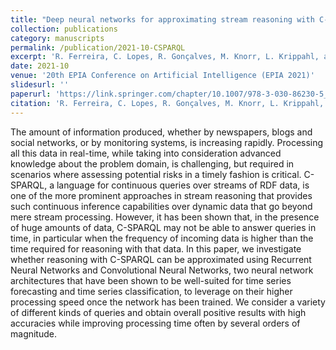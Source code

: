 ```yaml
---
title: "Deep neural networks for approximating stream reasoning with C-SPARQL"
collection: publications
category: manuscripts
permalink: /publication/2021-10-CSPARQL
excerpt: 'R. Ferreira, C. Lopes, R. Gonçalves, M. Knorr, L. Krippahl, and J. Leite. &quot;Deep neural networks for approximating stream reasoning with C-SPARQL.&quot; <i>Progress in Artificial Intelligence: 20th EPIA Conference on Artificial Intelligence, EPIA 2021,</i>. Springer, 2021, pp. 338-350, 2021'
date: 2021-10
venue: '20th EPIA Conference on Artificial Intelligence (EPIA 2021)'
slidesurl: ''
paperurl: 'https://link.springer.com/chapter/10.1007/978-3-030-86230-5_27'
citation: 'R. Ferreira, C. Lopes, R. Gonçalves, M. Knorr, L. Krippahl, and J. Leite. &quot;Deep neural networks for approximating stream reasoning with C-SPARQL.&quot; <i>Progress in Artificial Intelligence: 20th EPIA Conference on Artificial Intelligence, EPIA 2021,</i>. Springer, 2021, pp. 338-350, 2021'
---
```


The amount of information produced, whether by newspapers, blogs and social networks, or by monitoring systems, is increasing rapidly. Processing all this data in real-time, while taking into consideration advanced knowledge about the problem domain, is challenging, but required in scenarios where assessing potential risks in a timely fashion is critical. C-SPARQL, a language for continuous queries over streams of RDF data, is one of the more prominent approaches in stream reasoning that provides such continuous inference capabilities over dynamic data that go beyond mere stream processing. However, it has been shown that, in the presence of huge amounts of data, C-SPARQL may not be able to answer queries in time, in particular when the frequency of incoming data is higher than the time required for reasoning with that data. In this paper, we investigate whether reasoning with C-SPARQL can be approximated using Recurrent Neural Networks and Convolutional Neural Networks, two neural network architectures that have been shown to be well-suited for time series forecasting and time series classification, to leverage on their higher processing speed once the network has been trained. We consider a variety of different kinds of queries and obtain overall positive results with high accuracies while improving processing time often by several orders of magnitude.
